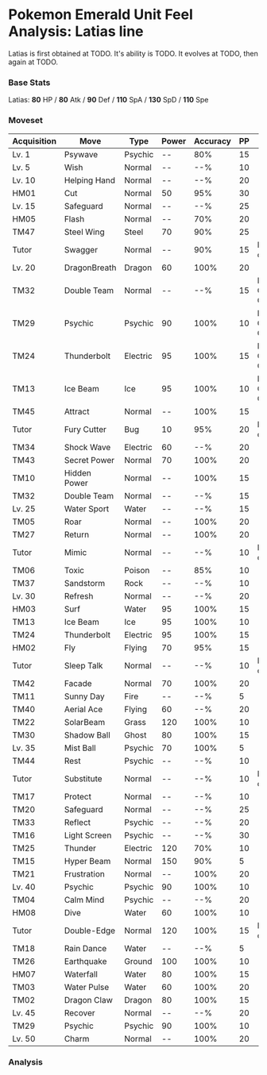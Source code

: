# Pokemon Emerald Unit Feel Analysis: Latias line

Latias is first obtained at TODO. It's ability is TODO. It evolves at TODO, then again at TODO.

### Base Stats

Latias: **80** HP / **80** Atk / **90** Def / **110** SpA / **130** SpD / **110** Spe

### Moveset

|Acquisition|Move        |Type    |Power|Accuracy|PP |Notes                    |
|---        |---         |---     |---  |---     |---|---                      |
|Lv. 1      |Psywave     |Psychic |--   |80%     |15 |                         |
|Lv. 5      |Wish        |Normal  |--   |--%     |10 |                         |
|Lv. 10     |Helping Hand|Normal  |--   |--%     |20 |                         |
|HM01       |Cut         |Normal  |50   |95%     |30 |                         |
|Lv. 15     |Safeguard   |Normal  |--   |--%     |25 |                         |
|HM05       |Flash       |Normal  |--   |70%     |20 |                         |
|TM47       |Steel Wing  |Steel   |70   |90%     |25 |                         |
|Tutor      |Swagger     |Normal  |--   |90%     |15 |Emerald only             |
|Lv. 20     |DragonBreath|Dragon  |60   |100%    |20 |                         |
|TM32       |Double Team |Normal  |--   |--%     |15 |Buy at Game Corner       |
|TM29       |Psychic     |Psychic |90   |100%    |10 |Buy at Game Corner       |
|TM24       |Thunderbolt |Electric|95   |100%    |15 |Buy at Game Corner       |
|TM13       |Ice Beam    |Ice     |95   |100%    |10 |Buy at Game Corner       |
|TM45       |Attract     |Normal  |--   |100%    |15 |                         |
|Tutor      |Fury Cutter |Bug     |10   |95%     |20 |Emerald only             |
|TM34       |Shock Wave  |Electric|60   |--%     |20 |                         |
|TM43       |Secret Power|Normal  |70   |100%    |20 |                         |
|TM10       |Hidden Power|Normal  |--   |100%    |15 |                         |
|TM32       |Double Team |Normal  |--   |--%     |15 |                         |
|Lv. 25     |Water Sport |Water   |--   |--%     |15 |                         |
|TM05       |Roar        |Normal  |--   |100%    |20 |                         |
|TM27       |Return      |Normal  |--   |100%    |20 |                         |
|Tutor      |Mimic       |Normal  |--   |--%     |10 |Emerald only             |
|TM06       |Toxic       |Poison  |--   |85%     |10 |                         |
|TM37       |Sandstorm   |Rock    |--   |--%     |10 |                         |
|Lv. 30     |Refresh     |Normal  |--   |--%     |20 |                         |
|HM03       |Surf        |Water   |95   |100%    |15 |                         |
|TM13       |Ice Beam    |Ice     |95   |100%    |10 |                         |
|TM24       |Thunderbolt |Electric|95   |100%    |15 |                         |
|HM02       |Fly         |Flying  |70   |95%     |15 |                         |
|Tutor      |Sleep Talk  |Normal  |--   |--%     |10 |Emerald only             |
|TM42       |Facade      |Normal  |70   |100%    |20 |                         |
|TM11       |Sunny Day   |Fire    |--   |--%     |5  |                         |
|TM40       |Aerial Ace  |Flying  |60   |--%     |20 |                         |
|TM22       |SolarBeam   |Grass   |120  |100%    |10 |                         |
|TM30       |Shadow Ball |Ghost   |80   |100%    |15 |                         |
|Lv. 35     |Mist Ball   |Psychic |70   |100%    |5  |                         |
|TM44       |Rest        |Psychic |--   |--%     |10 |                         |
|Tutor      |Substitute  |Normal  |--   |--%     |10 |Emerald only             |
|TM17       |Protect     |Normal  |--   |--%     |10 |                         |
|TM20       |Safeguard   |Normal  |--   |--%     |25 |                         |
|TM33       |Reflect     |Psychic |--   |--%     |20 |                         |
|TM16       |Light Screen|Psychic |--   |--%     |30 |                         |
|TM25       |Thunder     |Electric|120  |70%     |10 |                         |
|TM15       |Hyper Beam  |Normal  |150  |90%     |5  |                         |
|TM21       |Frustration |Normal  |--   |100%    |20 |                         |
|Lv. 40     |Psychic     |Psychic |90   |100%    |10 |                         |
|TM04       |Calm Mind   |Psychic |--   |--%     |20 |                         |
|HM08       |Dive        |Water   |60   |100%    |10 |                         |
|Tutor      |Double-Edge |Normal  |120  |100%    |15 |Emerald only             |
|TM18       |Rain Dance  |Water   |--   |--%     |5  |                         |
|TM26       |Earthquake  |Ground  |100  |100%    |10 |                         |
|HM07       |Waterfall   |Water   |80   |100%    |15 |                         |
|TM03       |Water Pulse |Water   |60   |100%    |20 |                         |
|TM02       |Dragon Claw |Dragon  |80   |100%    |15 |                         |
|Lv. 45     |Recover     |Normal  |--   |--%     |20 |                         |
|TM29       |Psychic     |Psychic |90   |100%    |10 |                         |
|Lv. 50     |Charm       |Normal  |--   |100%    |20 |                         |

### Analysis